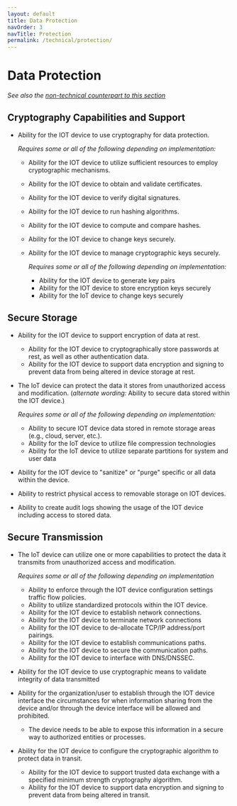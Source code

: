 ```yaml
---
layout: default
title: Data Protection
navOrder: 3
navTitle: Protection
permalink: /technical/protection/
---
```


# Data Protection

_See also the [non-technical counterpart to this section](../_8259-Control/protection.md)_

## Cryptography Capabilities and Support

- Ability for the IOT device to use cryptography for data protection.

	_Requires some or all of the following depending on implementation:_

  - Ability for the IOT device to utilize sufficient resources to employ cryptographic mechanisms.
  - Ability for the IOT device to obtain and validate certificates.
  - Ability for the IOT device to verify digital signatures.
  - Ability for the IOT device to run hashing algorithms.
  - Ability for the IOT device to compute and compare hashes.
  - Ability for the IOT device to change keys securely.
  - Ability for the IOT device to manage cryptographic keys securely.

    _Requires some or all of the following depending on implementation:_

    - Ability for the IOT device to generate key pairs
    - Ability for the IOT device to store encryption keys securely
    - Ability for the IoT device to change keys securely

## Secure Storage

- Ability for the IOT device to support encryption of data at rest.
  - Ability for the IOT device to cryptographically store passwords at rest, as well as other authentication data.
  - Ability for the IOT device to support data encryption and signing to prevent data from being altered in device storage at rest.
- The IoT device can protect the data it stores from unauthorized access and modification. (_alternate wording:_ Ability to secure data stored within the IOT device.)

	_Requires some or all of the following depending on implementation:_

  - Ability to secure IOT device data stored in remote storage areas (e.g., cloud, server, etc.).
  - Ability for the IoT device to utilize file compression technologies
  - Ability for the IoT device to utilize separate partitions for system and user data

- Ability for the IOT device to "sanitize" or "purge" specific or all data within the device.
- Ability to restrict physical access to removable storage on IOT devices.
- Ability to create audit logs showing the usage of the IOT device including access to stored data.

## Secure Transmission

- The IoT device can utilize one or more capabilities to protect the data it transmits from unauthorized access and modification.

	_Requires some or all of the following depending on implementation_

  - Ability to enforce through the IOT device configuration settings traffic flow policies.
  - Ability to utilize standardized protocols within the IOT device.
  - Ability for the IOT device to establish network connections.
  - Ability for the IOT device to terminate network connections
  - Ability for the IOT device to de-allocate TCP/IP address/port pairings.
  - Ability for the IOT device to establish communications paths.
  - Ability for the IOT device to secure the communication paths.
  - Ability for the IOT device to interface with DNS/DNSSEC.
- Ability for the IOT device to use cryptographic means to validate integrity of data transmitted
- Ability for the organization/user to establish through the IOT device interface the circumstances for when information sharing from the device and/or through the device interface will be allowed and prohibited.
  - The device needs to be able to expose this information in a secure way to authorized entities or processes.

- Ability for the IOT device to configure the cryptographic algorithm to protect data in transit.
  - Ability for the IOT device to support trusted data exchange with a specified minimum strength cryptography algorithm.
  - Ability for the IOT device to support data encryption and signing to prevent data from being altered in transit.

